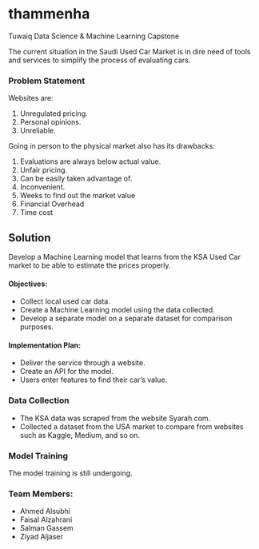 # thammenha
Tuwaiq Data Science &amp; Machine Learning Capstone

The current situation in the Saudi Used Car Market is in dire need of tools and services to simplify the process of evaluating cars.

### Problem Statement
Websites are:
 1. Unregulated pricing.
 2. Personal opinions.
 3. Unreliable.

Going in person to the physical market also has its drawbacks:

 1. Evaluations are always below actual value.
 2. Unfair pricing.
 3. Can be easily taken advantage of.
 4. Inconvenient.
 5. Weeks to find out the market value
 6. Financial Overhead
 7. Time cost

## Solution

Develop a Machine Learning model that learns from the KSA Used Car market to be able to estimate the prices properly.

#### Objectives:
 - Collect local used car data.
 - Create a Machine Learning model using the data collected.
 - Develop a separate model on a separate dataset for comparison purposes.

#### Implementation Plan:
 - Deliver the service through a website.
 - Create an API for the model.
 - Users enter features to find their car’s value.

### Data Collection

 - The KSA data was scraped from the website Syarah.com.
 - Collected a dataset from the USA market to compare from websites such as Kaggle, Medium, and so on.

### Model Training

The model training is still undergoing.

### Team Members:

 - Ahmed Alsubhi
 - Faisal Alzahrani
 - Salman Gassem
 - Ziyad Aljaser